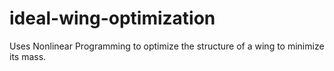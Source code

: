 # ideal-wing-optimization
Uses Nonlinear Programming to optimize the structure of a wing to minimize its mass.
